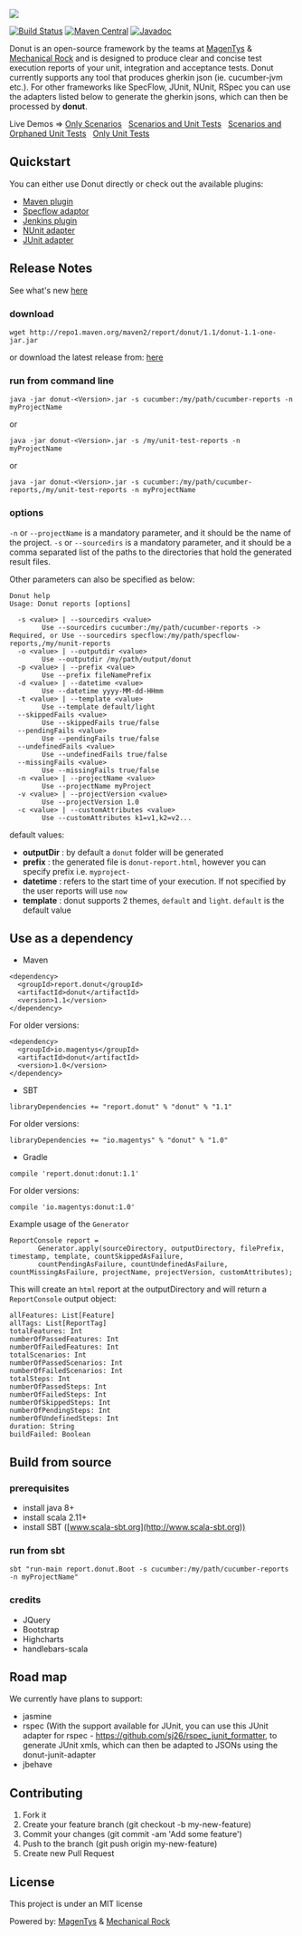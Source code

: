![](http://donutreport.github.io/donut/img/Donut-05.png)

[![Build Status](https://travis-ci.org/DonutReport/donut.svg?branch=master)](https://travis-ci.org/DonutReport/donut)
[![Maven Central](https://maven-badges.herokuapp.com/maven-central/report.donut/donut/badge.svg)](https://maven-badges.herokuapp.com/maven-central/report.donut/donut)
[![Javadoc](https://javadoc-emblem.rhcloud.com/doc/report.donut/donut/badge.svg)](http://www.javadoc.io/doc/report.donut/donut)

Donut is an open-source framework by the teams at [MagenTys](https://magentys.io) & [Mechanical Rock](https://mechanicalrock.io) and is designed to produce clear and concise test execution reports of your unit, integration and acceptance tests.
Donut currently supports any tool that produces gherkin json (ie. cucumber-jvm etc.). For other frameworks like SpecFlow, JUnit, NUnit, RSpec you can use the adapters listed below to generate the gherkin jsons, which can then be processed by **donut**.

Live Demos => [Only Scenarios](http://donutreport.github.io/donut/demo.html)&nbsp;&nbsp;&nbsp;[Scenarios and Unit Tests](http://donutreport.github.io/donut/demo-scenarios-and-unitTests.html)&nbsp;&nbsp;&nbsp;[Scenarios and Orphaned Unit Tests](http://donutreport.github.io/donut/demo-scenarios-and-orphanedUnitTests.html)&nbsp;&nbsp;&nbsp;[Only Unit Tests](http://donutreport.github.io/donut/demo-only-unit-tests.html)

## Quickstart
You can either use Donut directly or check out the available plugins:
* [Maven plugin](https://github.com/DonutReport/donut-maven-plugin)
* [Specflow adaptor](https://github.com/DonutReport/SpecNuts)
* [Jenkins plugin](https://github.com/DonutReport/donut-jenkins-plugin)
* [NUnit adapter](https://github.com/DonutReport/donut-nunit-adapter)
* [JUnit adapter](https://github.com/DonutReport/donut-junit-adapter)

## Release Notes
See what's new [here](release-notes.md)

### download
```
wget http://repo1.maven.org/maven2/report/donut/1.1/donut-1.1-one-jar.jar
```
or download the latest release from: [here](http://repo1.maven.org/maven2/report/donut/1.1/donut-1.1-one-jar.jar)

### run from command line

```
java -jar donut-<Version>.jar -s cucumber:/my/path/cucumber-reports -n myProjectName
```
or
```
java -jar donut-<Version>.jar -s /my/unit-test-reports -n myProjectName

```
or

```
java -jar donut-<Version>.jar -s cucumber:/my/path/cucumber-reports,/my/unit-test-reports -n myProjectName

```

### options

`-n` or `--projectName` is a mandatory parameter, and it should be the name of the project.
`-s` or `--sourcedirs` is a mandatory parameter, and it should be a comma separated list of the paths to the directories that hold the generated result files.

Other parameters can also be specified as below:

```
Donut help
Usage: Donut reports [options]

  -s <value> | --sourcedirs <value>
        Use --sourcedirs cucumber:/my/path/cucumber-reports -> Required, or Use --sourcedirs specflow:/my/path/specflow-reports,/my/nunit-reports
  -o <value> | --outputdir <value>
        Use --outputdir /my/path/output/donut
  -p <value> | --prefix <value>
        Use --prefix fileNamePrefix
  -d <value> | --datetime <value>
        Use --datetime yyyy-MM-dd-HHmm
  -t <value> | --template <value>
        Use --template default/light
  --skippedFails <value>
        Use --skippedFails true/false
  --pendingFails <value>
        Use --pendingFails true/false
  --undefinedFails <value>
        Use --undefinedFails true/false
  --missingFails <value>
        Use --missingFails true/false
  -n <value> | --projectName <value>
        Use --projectName myProject
  -v <value> | --projectVersion <value>
        Use --projectVersion 1.0
  -c <value> | --customAttributes <value>
        Use --customAttributes k1=v1,k2=v2...
```

default values:
* **outputDir** : by default a `donut` folder will be generated
* **prefix** : the generated file is `donut-report.html`, however you can specify prefix i.e. `myproject-`
* **datetime** : refers to the start time of your execution. If not specified by the user reports will use `now`
* **template** : donut supports 2 themes, `default` and `light`. `default` is the default value

## Use as a dependency

* Maven
```
<dependency>
  <groupId>report.donut</groupId>
  <artifactId>donut</artifactId>
  <version>1.1</version>
</dependency>
```
For older versions:
```
<dependency>
  <groupId>io.magentys</groupId>
  <artifactId>donut</artifactId>
  <version>1.0</version>
</dependency>
```

* SBT
```
libraryDependencies += "report.donut" % "donut" % "1.1"
```
For older versions:
```
libraryDependencies += "io.magentys" % "donut" % "1.0"
```

* Gradle
```
compile 'report.donut:donut:1.1'
```
For older versions:
```
compile 'io.magentys:donut:1.0'
```

Example usage of the `Generator`

```
ReportConsole report =
       Generator.apply(sourceDirectory, outputDirectory, filePrefix, timestamp, template, countSkippedAsFailure,
       countPendingAsFailure, countUndefinedAsFailure, countMissingAsFailure, projectName, projectVersion, customAttributes);
```

This will create an `html` report at the outputDirectory and will return a `ReportConsole` output object:

```
allFeatures: List[Feature]
allTags: List[ReportTag]
totalFeatures: Int
numberOfPassedFeatures: Int
numberOfFailedFeatures: Int
totalScenarios: Int
numberOfPassedScenarios: Int
numberOfFailedScenarios: Int
totalSteps: Int
numberOfPassedSteps: Int
numberOfFailedSteps: Int
numberOfSkippedSteps: Int
numberOfPendingSteps: Int
numberOfUndefinedSteps: Int
duration: String
buildFailed: Boolean
```

## Build from source

### prerequisites

* install java 8+
* install scala 2.11+
* install SBT ([www.scala-sbt.org](http://www.scala-sbt.org))

### run from sbt

`sbt "run-main report.donut.Boot -s cucumber:/my/path/cucumber-reports -n myProjectName" `

### credits

* JQuery
* Bootstrap
* Highcharts
* handlebars-scala

## Road map

We currently have plans to support:
* jasmine
* rspec (With the support available for JUnit, you can use this JUnit adapter for rspec - https://github.com/sj26/rspec_junit_formatter, to generate JUnit xmls, which can then be adapted to JSONs using the donut-junit-adapter
* jbehave

## Contributing

1. Fork it
2. Create your feature branch (git checkout -b my-new-feature)
3. Commit your changes (git commit -am 'Add some feature')
4. Push to the branch (git push origin my-new-feature)
5. Create new Pull Request

## License

This project is under an MIT license

Powered by: [MagenTys](https://magentys.io) & [Mechanical Rock](https://www.mechanicalrock.io)